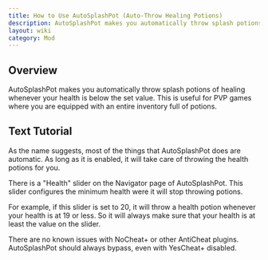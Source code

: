 ```yaml
---
title: How to Use AutoSplashPot (Auto-Throw Healing Potions)
description: AutoSplashPot makes you automatically throw splash potions of healing whenever your health is below the set value. This is useful for PVP games.
layout: wiki
category: Mod
---
```

## Overview
AutoSplashPot makes you automatically throw splash potions of healing whenever your health is below the set value. This is useful for PVP games where you are equipped with an entire inventory full of potions.

<!--
## Video Tutorial
{% include video.html id = "" %}
-->

## Text Tutorial
As the name suggests, most of the things that AutoSplashPot does are automatic. As long as it is enabled, it will take care of throwing the health potions for you.

There is a "Health" slider on the Navigator page of AutoSplashPot. This slider configures the minimum health were it will stop throwing potions.

For example, if this slider is set to 20, it will throw a health potion whenever your health is at 19 or less. So it will always make sure that your health is at least the value on the slider.

There are no known issues with NoCheat+ or other AntiCheat plugins. AutoSplashPot should always bypass, even with YesCheat+ disabled.
